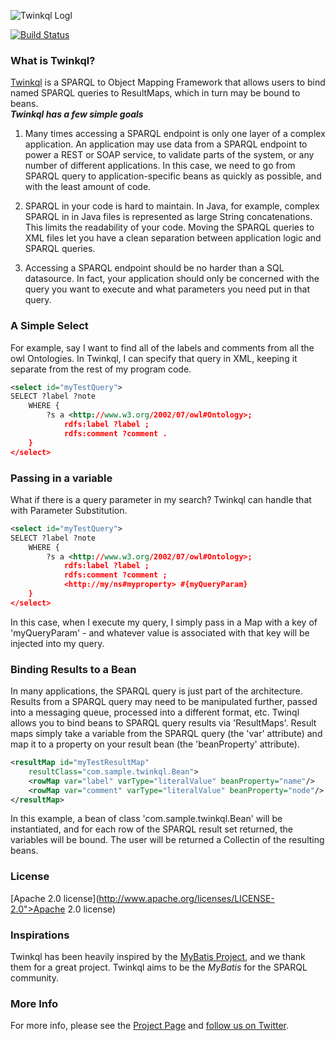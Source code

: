 ![Twinkql Logl](http://twinkql.org/img/twinkql-logo.png)

[![Build Status](https://travis-ci.org/cts2/twinkql.png)](https://travis-ci.org/cts2/twinkql)

### What is Twinkql?
[Twinkql](http://twinkql.org) is a SPARQL to Object Mapping Framework that allows users to bind named SPARQL queries to ResultMaps, which in turn may be bound to beans.
<br/>
_**Twinkql has a few simple goals**_
<br/>

1. Many times accessing a SPARQL endpoint is only one layer of a complex application. An application may use data from a SPARQL endpoint to power a REST or SOAP service, to validate parts of the system, or any number of different applications. In this case, we need to go from SPARQL query to application-specific beans as quickly as possible, and with the least amount of code.

2. SPARQL in your code is hard to maintain. In Java, for example, complex SPARQL in in Java files is represented as large String concatenations. This limits the readability of your code. Moving the SPARQL queries to XML files let you have a clean separation between application logic and SPARQL queries.

3. Accessing a SPARQL endpoint should be no harder than a SQL datasource. In fact, your application should only be concerned with the query you want to execute and what parameters you need put in that query.

### A Simple Select 
For example, say I want to find all of the labels and comments from all the owl Ontologies. In Twinkql, I can specify that query in XML, keeping it separate from the rest of my program code.

```xml
<select id="myTestQuery">
SELECT ?label ?note
    WHERE {
        ?s a <http://www.w3.org/2002/07/owl#Ontology>;
            rdfs:label ?label ;
            rdfs:comment ?comment .
    }
</select>
```

### Passing in a variable 
What if there is a query parameter in my search? Twinkql can handle that with Parameter Substitution.

```xml
<select id="myTestQuery">
SELECT ?label ?note
    WHERE {
        ?s a <http://www.w3.org/2002/07/owl#Ontology>;
            rdfs:label ?label ;
            rdfs:comment ?comment ; 
            <http://my/ns#myproperty> #{myQueryParam}
    }
</select>
```
In this case, when I execute my query, I simply pass in a Map with a key of 'myQueryParam' - and whatever value is associated with that key will be injected into my query.


### Binding Results to a Bean 
In many applications, the SPARQL query is just part of the architecture. Results from a SPARQL query may need to be manipulated further, passed into a messaging queue, processed into a different format, etc. Twinql allows you to bind beans to SPARQL query results via 'ResultMaps'. Result maps simply take a variable from the SPARQL query (the 'var' attribute) and map it to a property on your result bean (the 'beanProperty' attribute).

```xml
<resultMap id="myTestResultMap" 
    resultClass="com.sample.twinkql.Bean">
    <rowMap var="label" varType="literalValue" beanProperty="name"/>
    <rowMap var="comment" varType="literalValue" beanProperty="node"/>
</resultMap>
```
In this example, a bean of class 'com.sample.twinkql.Bean' will be instantiated, and for each row of the SPARQL result set returned, the variables will be bound. The user will be returned a Collectin of the resulting beans.

### License
[Apache 2.0 license](http://www.apache.org/licenses/LICENSE-2.0">Apache 2.0 license)

### Inspirations
Twinkql has been heavily inspired by the [MyBatis Project](http://mybatis.org), and we thank them for a great project. Twinkql aims to be the _MyBatis_ for the SPARQL community.

### More Info
For more info, please see the [Project Page](http://twinkql.org) and [follow us on Twitter](https://twitter.com/Twinkql).